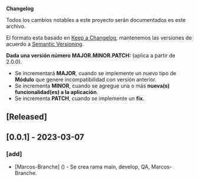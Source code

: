 **Changelog**

Todos los cambios notables a este proyecto serán documentados es este archivo.

El formato esta basado en [Keep a Changelog](https://keepachangelog.com/en/1.0.0/), mantenemos las versiones de acuerdo
a [Semantic Versioning](https://semver.org/spec/v2.0.0.html).

**Dada una versión número MAJOR.MINOR.PATCH:** (aplica a partir de 2.0.0).

* Se incrementará **MAJOR**, cuando se implemente un nuevo tipo de **Módulo** que genere incompatibilidad con versión anterior.
* Se incrementa **MINOR**, cuando se agregue una o más **nueva(s) funcionalidad(es) a la aplicación**.
* Se incrementa **PATCH**, cuando se implemente un **fix**.


## [Released]

## [0.0.1] - 2023-03-07
### [add]
* [Marcos-Branche] () - Se crea rama main, develop, QA, Marcos-Branche.